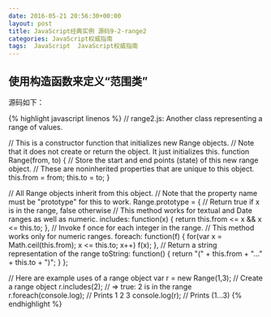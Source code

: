 ```yaml
---
date: 2016-05-21 20:56:30+00:00
layout: post
title: JavaScript经典实例 源码9-2-range2
categories: JavaScript权威指南
tags:  JavaScript  JavaScript权威指南
---
```

使用构造函数来定义“范围类”
----------------

源码如下：

{% highlight javascript linenos %}
// range2.js: Another class representing a range of values.  

// This is a constructor function that initializes new Range objects.
// Note that it does not create or return the object. It just initializes this.
function Range(from, to) {
    // Store the start and end points (state) of this new range object.
    // These are noninherited properties that are unique to this object.
    this.from = from;
    this.to = to;
}

// All Range objects inherit from this object.
// Note that the property name must be "prototype" for this to work.
Range.prototype = {
    // Return true if x is in the range, false otherwise
    // This method works for textual and Date ranges as well as numeric.
    includes: function(x) { return this.from <= x && x <= this.to; },
    // Invoke f once for each integer in the range.
    // This method works only for numeric ranges.
    foreach: function(f) {
        for(var x = Math.ceil(this.from); x <= this.to; x++) f(x);
    },
    // Return a string representation of the range
    toString: function() { return "(" + this.from + "..." + this.to + ")"; }
};

// Here are example uses of a range object
var r = new Range(1,3);   // Create a range object
r.includes(2);            // => true: 2 is in the range
r.foreach(console.log);   // Prints 1 2 3
console.log(r);           // Prints (1...3)
{% endhighlight %}
